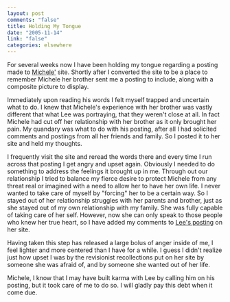 ```yaml
--- 
layout: post
comments: "false"
title: Holding My Tongue
date: "2005-11-14"
link: "false"
categories: elsewhere
---
```

For several weeks now I have been holding my tongue regarding a posting made to <a href="http://andifyoudidknow.com" title="And If You Did Know?">Michele'</a> site. Shortly after I converted the site to be a place to remember Michele her brother sent me a posting to include, along with a composite picture to display.

Immediately upon reading his words I felt myself trapped and uncertain what to do. I knew that Michele's experience with her brother was vastly different that what Lee was portraying, that they weren't close at all. In fact Michele had cut off her relationship with her brother as it only brought her pain. My quandary was what to do with his posting, after all I had solicited comments and postings from all her friends and family. So I posted it to her site and held my thoughts.

I frequently visit the site and reread the words there and every time I run across that posting I get angry and upset again. Obviously I needed to do something to address the feelings it brought up in me. Through out our relationship I tried to balance my fierce desire to protect Michele from any threat real or imagined with a need to allow her to have her own life. I never wanted to take care of myself by "forcing" her to be a certain way. So I stayed out of her relationship struggles with her parents and brother, just as she stayed out of my own relationship with my family. She was fully capable of taking care of her self. However, now she can only speak to those people who knew her true heart, so I have added my comments to <a href="http://andifyoudidknow.com/2005/10/22/for-my-little-sister-sharon/" title="For My Little Sister">Lee's posting</a> on her site.

Having taken this step has released a large bolus of anger inside of me, I feel lighter and more centered than I have for a while. I guess I didn't realize just how upset I was by the revisionist recollections put on her site by someone she was afraid of, and by someone she wanted out of her life.

Michele, I know that I may have built karma with Lee by calling him on his posting, but it took care of me to do so. I will gladly pay this debt when it come due.
